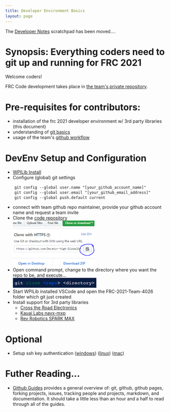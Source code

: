 ```yaml
---
title: Developer Environment Basics
layout: page
---
```


The [Developer Notes](dev_notes.md) scratchpad has been moved.... 

# Synopsis: Everything coders need to git up and running for FRC 2021

Welcome coders! 

FRC Code development takes place in [the team's private repository](https://github.com/Decatur-High-GlobalDynamics/FRC-2020-Team-4026).

# Pre-requisites for contributors:
- installation of the frc 2021 developer environment w/ 3rd party libraries (this document)
- understanding of [git basics](https://docs.wpilib.org/en/stable/docs/software/basic-programming/git-getting-started.html?highlight=testing#git-version-control-introduction)
- usage of the team's [github workflow](github_workflow.md)

# DevEnv Setup and Configuration
- [WPILib Install](https://github.com/wpilibsuite/allwpilib/releases)
- Configure (global) git settings
```
    git config --global user.name "[your_github_account_name]"
    git config --global user.email "[your_github_email_address]"
    git config --global push.default current
```
- connect with team github repo maintainer, provide your github account name and request a team invite
- Clone the [code repository](https://github.com/Decatur-High-GlobalDynamics/FRC-2020-Team-4026)
<span style="display:block">![clone screenshot](/assets/images/clone.png)</span>
- Open command prompt, change to the directory where you want the repo to be, and execute...
<span style="display:block">![clone_command screenshot](/assets/images/clone_command.png)</span>
- Start WPILib installed VSCode and open the FRC-2021-Team-4026 folder  which git just created
- Install support for 3rd party libraries
  - [Cross the Road Electronics](https://docs.ctre-phoenix.com/en/latest/ch05a_CppJava.html#frc-c-java-add-phoenix)
  - [Kauai Labs navx-mxp](https://pdocs.kauailabs.com/navx-mxp/software/roborio-libraries/java/)
  - [Rev Robotics SPARK MAX]()


# Optional
- Setup ssh key authentication ([windows](https://help.github.com/articles/generating-a-new-ssh-key-and-adding-it-to-the-ssh-agent/#platform-windows)) ([linux](https://help.github.com/articles/generating-a-new-ssh-key-and-adding-it-to-the-ssh-agent/#platform-linux)) ([mac](https://help.github.com/articles/generating-a-new-ssh-key-and-adding-it-to-the-ssh-agent/#platform-mac))

# Futher Reading...
- [Github Guides][github-guides] provides a general overview of: git, github, github pages, forking projects, issues, tracking people and projects, markdown, and documentation. It should take a little less than an hour and a half to read through all of the guides.

[github-guides]: https://guides.github.com/
[git-download]: https://git-scm.com/downloads
[create-github-account]: https://github.com/join